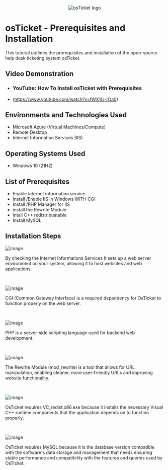 <p align="center">
<img src="https://i.imgur.com/Clzj7Xs.png" alt="osTicket logo"/>
</p>

<h1>osTicket - Prerequisites and Installation</h1>
This tutorial outlines the prerequisites and installation of the open-source help desk ticketing system osTicket.<br />


<h2>Video Demonstration</h2>

- ### YouTube: How To Install osTicket with Prerequisites
- (https://www.youtube.com/watch?v=fWX1Lj-rOa0)

<h2>Environments and Technologies Used</h2>

- Microsoft Azure (Virtual Machines/Compute)
- Remote Desktop
- Internet Information Services (IIS)

<h2>Operating Systems Used </h2>

- Windows 10</b> (21H2)

<h2>List of Prerequisites</h2>

- Enable internet information service
- Install /Enable IIS in Windows WITH CGI
- Install /PHP Manager for IIS
- install the Rewrite Module 
- Intall C++ redistribuatable
- Install MySQL

<h2>Installation Steps</h2>

<p>

  
![image](https://github.com/user-attachments/assets/07c50195-05b8-4eb7-ab20-8a9fe034ff3f)

</p>
<p>
By checking the Internet Informations Services It sets up a web server environment on your system, allowing it to host websites and web applications.</p>
<br />

<p>

![image](https://github.com/user-attachments/assets/ef9a0bfd-b551-4386-8ee3-940bf368ac2e)

</p>
<p>
CGI (Common Gateway Interface) is a required dependency for OsTicket to function properly on the web server.</p>
<br />

<p>

![image](https://github.com/user-attachments/assets/0864ad33-bb0e-4e62-8fd8-e23401d40000)

</p>
<p>
PHP is a server-side scripting language used for backend web development.</p>
<br />

<p>

![image](https://github.com/user-attachments/assets/85cd0e1f-a61b-432e-b00a-41b40ad98cd9)

</p>
<p>
The Rewrite Module (mod_rewrite) is a tool that allows for URL manipulation, enabling cleaner, more user-friendly URLs and improving website functionality.
</p>
<br />

<p>

![image](https://github.com/user-attachments/assets/2125d24f-d58b-4691-963e-b61f1bf0387d)

</p>
<p>
OsTicket requires VC_redist.x86.exe because it installs the necessary Visual C++ runtime components that the application depends on to function properly.
</p>
<br />

<p>

![image](https://github.com/user-attachments/assets/c8e2c575-6591-4f76-8801-9f50bf7d7222)

</p>
<p>
OsTicket requires MySQL because it is the database version compatible with the software's data storage and management that needs ensuring stable performance and compatibility with the features and queries used by OsTicket.
</p>
<br />
